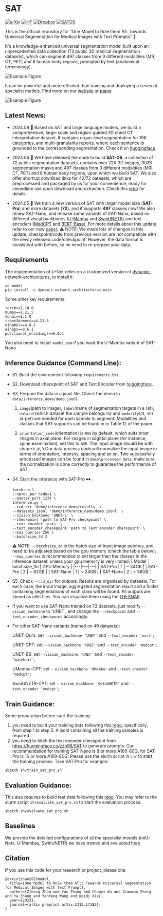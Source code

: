 # SAT
[![arXiv](https://img.shields.io/badge/arXiv-Paper-b31b1b.svg?logo=arxiv)](https://arxiv.org/abs/2312.17183)
[![HF](https://img.shields.io/badge/Hugging%20Face-Model-yellow)](https://github.com/zhaoziheng/SAT)
[![Dropbox](https://img.shields.io/badge/Dropbox-Model%20-blue?logo=dropbox)](https://www.dropbox.com/scl/fo/922fefjab8fp9j5czrqxo/AGU0eCBC-SLrO8BnsIzrQIg?rlkey=gddj22sfcpu5rr9vlzj3a2jmq&st=uzim2ow3&dl=0)
[![SATDS](https://img.shields.io/badge/GitHub-Data-green?logo=github)](https://github.com/zhaoziheng/SAT-DS)

This is the official repository for "One Model to Rule them All: Towards Universal Segmentation for Medical Images with Text Prompts" 🚀 

It's a knowledge-enhanced universal segmentation model built upon an unprecedented data collection (72 public 3D medical segmentation datasets), which can segment 497 classes from 3 different modalities (MR, CT, PET) and 8 human body regions, prompted by text (anatomical terminology).

![Example Figure](docs/resources/new_teaser.png)

It can be powerful and more efficient than training and deploying a series of specialist models. Find more on our [website](https://zhaoziheng.github.io/SAT/) or [paper](https://arxiv.org/abs/2312.17183).

![Example Figure](docs/resources/radar_v3.png)

## Latest News:
- 2024.08 📢 Based on SAT and large language models, we build a comprehensive, large-scale and region-guided 3D chest CT interpretation dataset. It contains organ-level segmentation for 196 categories, and multi-granularity reports, where each sentence is grounded to the corresponding segmentation. Check it on [huggingface](https://huggingface.co/datasets/RadGenome/RadGenome-ChestCT/tree/main).

- 2024.06 📢 We have released the code to build **SAT-DS**, a collection of 72 public segmentation datasets, contains over 22K 3D images, 302K segmentation masks and 497 classes from 3 different modalities (MRI, CT, PET) and 8 human body regions, upon which we build SAT. We also offer shortcut download links for 42/72 datasets, which are preprocessed and packaged by us for your convenience, ready for immediate use upon download and extraction. Check this [repo](https://github.com/zhaoziheng/SAT-DS/tree/main) for details.

- 2024.05 📢 We train a new version of SAT with larger model size (**SAT-Pro**) and more datasets (**72**), and it supports **497** classes now! 
We also renew SAT-Nano, and release some variants of SAT-Nano, based on different visual backbones ([U-Mamba](https://github.com/bowang-lab/U-Mamba/tree/main) and [SwinUNETR](https://arxiv.org/abs/2201.01266)) and text encoders ([MedCPT](https://huggingface.co/ncbi/MedCPT-Query-Encoder) and [BERT-Base](https://huggingface.co/google-bert/bert-base-uncased)). 
For more details about this update, refer to our new [paper](https://arxiv.org/abs/2312.17183).
⚠️ NOTE: We made lots of changes in this update, checkpoint/code from previous version are not compatible with the newly released code/checkpoint. However, the data format is consistent with before, so no need to re-prepare your data.

## Requirements
The implementation of U-Net relies on a customized version of [dynamic-network-architectures](https://github.com/MIC-DKFZ/dynamic-network-architectures), to install it:
```
cd model
pip install -e dynamic-network-architectures-main
```

Some other key requirements:
```
torch>=1.10.0
numpy==1.21.5
monai==1.1.0 
transformers==4.21.3
nibabel==4.0.2
einops==0.6.1
positional_encodings==6.0.1
```

You also need to install `mamba_ssm` if you want the U-Mamba variant of SAT-Nano

## Inference Guidance (Command Line):
- S1. Build the environment following `requirements.txt`.

- S2. Download checkpoint of SAT and Text Encoder from [huggingface](https://huggingface.co/zzh99/SAT).
  
- S3. Prepare the data in a jsonl file. Check the demo in `data/inference_demo/demo.jsonl`.
    1. `image`(path to image), `label`(name of segmentation targets in a list), `dataset`(which dataset the sample belongs to) and `modality`(ct, mri or pet) are needed for each sample to segment. Modalities and classes that SAT supports can be found in in Table 12 of the paper.

    2. `orientation_code`(orientation) is `RAS` by default, which suits most images in axial plane. For images in sagittal plane (for instance, spine examination), set this to `ASR`.
The input image should be with shape `H,W,D` Our data process code will normalize the input image in terms of orientation, intensity, spacing and so on. Two successfully processed images can be found in `demo\processed_data`, make sure the normalization is done correctly to guarantee the performance of SAT.

- S4. Start the inference with SAT-Pro 🕶:
    ```
    torchrun \
    --nproc_per_node=1 \
    --master_port 1234 \
    inference.py \
    --rcd_dir 'demo/inference_demo/results' \
    --datasets_jsonl 'demo/inference_demo/demo.jsonl' \
    --vision_backbone 'UNET-L' \
    --checkpoint 'path to SAT-Pro checkpoint' \    
    --text_encoder 'ours' \
    --text_encoder_checkpoint 'path to Text encoder checkpoint' \
    --max_queries 256 \
    --batchsize_3d 2
    ```
    ⚠️ NOTE: `--batchsize_3d` is the batch size of input image patches, and need to be adjusted based on the gpu memory (check the table below);
    `--max_queries` is recommended to set larger than the classes in the inference dataset, unless your gpu memory is very limited;
    | Model | batchsize_3d | GPU Memory |
    |---|---|---|
    | SAT-Pro | 1 | ~ 34GB |
    | SAT-Pro | 2 | ~ 62GB |
    | SAT-Nano | 1 | ~ 24GB |
    | SAT-Nano | 2 | ~ 36GB |

- S5. Check `--rcd_dir` for outputs. Results are organized by datasets. For each case, the input image, aggregated segmentation result and a folder containing segmentations of each class will be found. All outputs are stored as nifiti files. You can visualize them using the [ITK-SNAP](http://www.itksnap.org/pmwiki/pmwiki.php).
  
- If you want to use SAT-Nano trained on 72 datasets, just modify `--vision_backbone` to 'UNET', and change the `--checkpoint` and `--text_encoder_checkpoint` accordingly.
  
- For other SAT-Nano variants (trained on 49 datasets):
  
  UNET-Ours: set `--vision_backbone 'UNET'` and `--text_encoder 'ours'`;

  UNET-CPT: set `--vision_backbone 'UNET'` and `--text_encoder 'medcpt'`;

  UNET-BB: set `--vision_backbone 'UNET'` and `--text_encoder 'basebert'`;

  UMamba-CPT: set `--vision_backbone 'UMamba'` and `--text_encoder 'medcpt'`;

  SwinUNETR-CPT: set `--vision_backbone 'SwinUNETR'` and `--text_encoder 'medcpt'`;

## Train Guidance:
Some preparation before start the training:
  1. you need to build your training data following this [repo](https://github.com/zhaoziheng/SAT-DS/tree/main), specifically, from step 1 to step 5. A jsonl containing all the training samples is required.
  2. you need to fetch the text encoder checkpoint from https://huggingface.co/zzh99/SAT to generate prompts.
Our recommendation for training SAT-Nano is 8 or more A100-80G, for SAT-Pro is 16 or more A100-80G. Please use the slurm script in `sh/` to start the training process. Take SAT-Pro for example:
  ```
  sbatch sh/train_sat_pro.sh
  ```

## Evaluation Guidance:
This also requires to build test data following this [repo](https://github.com/zhaoziheng/SAT-DS/tree/main). 
You may refer to the slurm script `sh/evaluate_sat_pro.sh` to start the evaluation process:
  ```
  sbatch sh/evaluate_sat_pro.sh
  ```

## Baselines
We provide the detailed configurations of all the specialist models (nnU-Nets, U-Mambas, SwinUNETR) we have trained and evaluated [here](https://github.com/zhaoziheng/SAT-DS/blob/main/data/specialist_model_config).

## Citation
If you use this code for your research or project, please cite:
```
@arxiv{zhao2023model,
  title={One Model to Rule them All: Towards Universal Segmentation for Medical Images with Text Prompt}, 
  author={Ziheng Zhao and Yao Zhang and Chaoyi Wu and Xiaoman Zhang and Ya Zhang and Yanfeng Wang and Weidi Xie},
  year={2023},
  journal={arXiv preprint arXiv:2312.17183},
}
```
